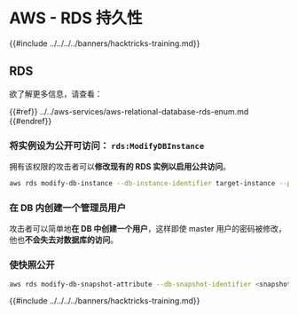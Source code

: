 # AWS - RDS 持久性

{{#include ../../../../banners/hacktricks-training.md}}

## RDS

欲了解更多信息，请查看：

{{#ref}}
../../aws-services/aws-relational-database-rds-enum.md
{{#endref}}

### 将实例设为公开可访问： `rds:ModifyDBInstance`

拥有该权限的攻击者可以**修改现有的 RDS 实例以启用公共访问**。
```bash
aws rds modify-db-instance --db-instance-identifier target-instance --publicly-accessible --apply-immediately
```
### 在 DB 内创建一个管理员用户

攻击者可以简单地**在 DB 中创建一个用户**，这样即使 master 用户的密码被修改，他也**不会失去对数据库的访问**。

### 使快照公开
```bash
aws rds modify-db-snapshot-attribute --db-snapshot-identifier <snapshot-name> --attribute-name restore --values-to-add all
```
{{#include ../../../../banners/hacktricks-training.md}}
